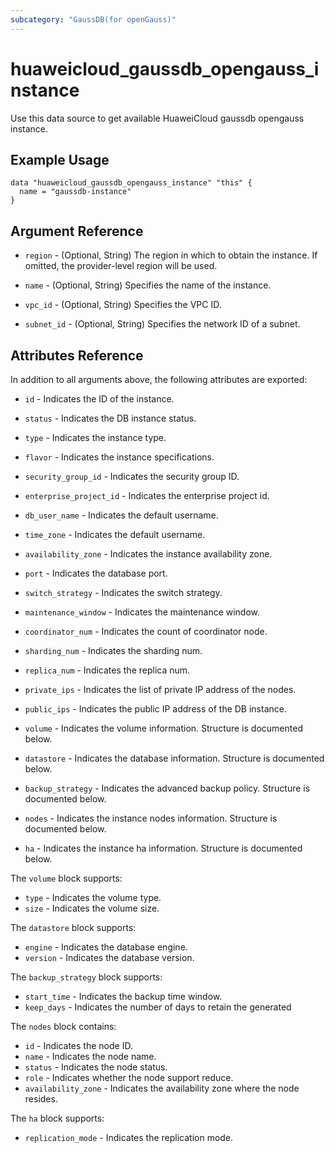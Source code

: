 ```yaml
---
subcategory: "GaussDB(for openGauss)"
---
```


# huaweicloud\_gaussdb\_opengauss\_instance

Use this data source to get available HuaweiCloud gaussdb opengauss instance.

## Example Usage

```hcl
data "huaweicloud_gaussdb_opengauss_instance" "this" {
  name = "gaussdb-instance"
}
```

## Argument Reference

* `region` - (Optional, String) The region in which to obtain the instance. If omitted, the provider-level region will
  be used.

* `name` - (Optional, String) Specifies the name of the instance.

* `vpc_id` - (Optional, String) Specifies the VPC ID.

* `subnet_id` - (Optional, String) Specifies the network ID of a subnet.

## Attributes Reference

In addition to all arguments above, the following attributes are exported:

* `id` - Indicates the ID of the instance.

* `status` - Indicates the DB instance status.

* `type` - Indicates the instance type.

* `flavor` - Indicates the instance specifications.

* `security_group_id` - Indicates the security group ID.

* `enterprise_project_id` - Indicates the enterprise project id.

* `db_user_name` - Indicates the default username.

* `time_zone` - Indicates the default username.

* `availability_zone` - Indicates the instance availability zone.

* `port` - Indicates the database port.

* `switch_strategy` - Indicates the switch strategy.

* `maintenance_window` - Indicates the maintenance window.

* `coordinator_num` - Indicates the count of coordinator node.

* `sharding_num` - Indicates the sharding num.

* `replica_num` - Indicates the replica num.

* `private_ips` - Indicates the list of private IP address of the nodes.
* `public_ips` - Indicates the public IP address of the DB instance.

* `volume` - Indicates the volume information. Structure is documented below.

* `datastore` - Indicates the database information. Structure is documented below.

* `backup_strategy` - Indicates the advanced backup policy. Structure is documented below.

* `nodes` - Indicates the instance nodes information. Structure is documented below.

* `ha` - Indicates the instance ha information. Structure is documented below.

The `volume` block supports:

* `type` - Indicates the volume type.
* `size` - Indicates the volume size.

The `datastore` block supports:

* `engine` - Indicates the database engine.
* `version` - Indicates the database version.

The `backup_strategy` block supports:

* `start_time` - Indicates the backup time window.
* `keep_days` - Indicates the number of days to retain the generated

The `nodes` block contains:

* `id` - Indicates the node ID.
* `name` - Indicates the node name.
* `status` - Indicates the node status.
* `role` - Indicates whether the node support reduce.
* `availability_zone` - Indicates the availability zone where the node resides.

The `ha` block supports:

* `replication_mode` - Indicates the replication mode.

